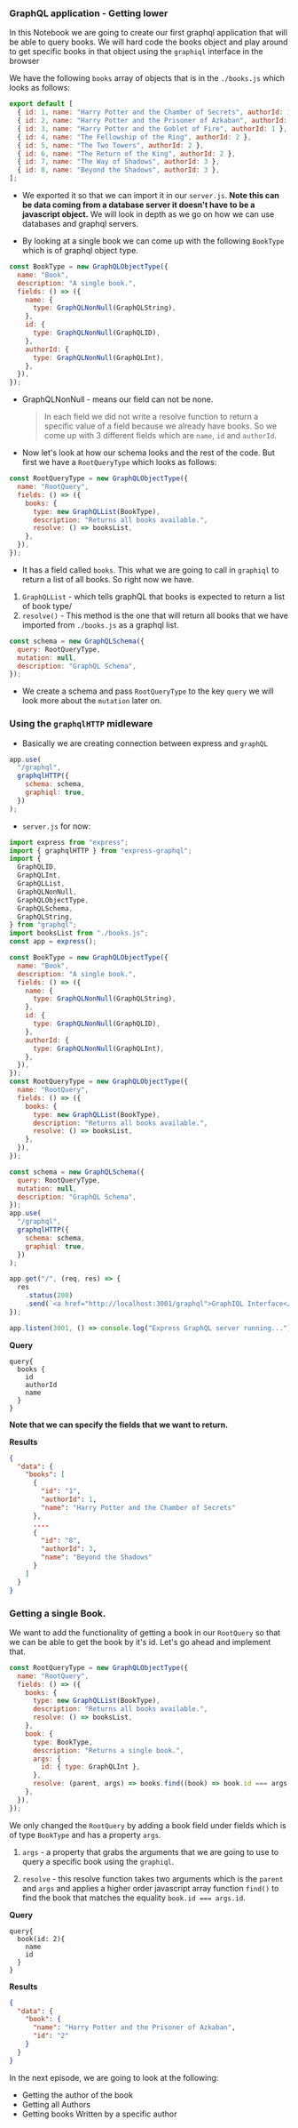 ### GraphQL application - Getting lower

In this Notebook we are going to create our first graphql application that will be able to query books. We will hard code the books object and play around to get specific books in that object using the `graphiql` interface in the browser

We have the following `books` array of objects that is in the `./books.js` which looks as follows:

```js
export default [
  { id: 1, name: "Harry Potter and the Chamber of Secrets", authorId: 1 },
  { id: 2, name: "Harry Potter and the Prisoner of Azkaban", authorId: 1 },
  { id: 3, name: "Harry Potter and the Goblet of Fire", authorId: 1 },
  { id: 4, name: "The Fellowship of the Ring", authorId: 2 },
  { id: 5, name: "The Two Towers", authorId: 2 },
  { id: 6, name: "The Return of the King", authorId: 2 },
  { id: 7, name: "The Way of Shadows", authorId: 3 },
  { id: 8, name: "Beyond the Shadows", authorId: 3 },
];
```

- We exported it so that we can import it in our `server.js`. **Note this can be data coming from a database server it doesn't have to be a javascript object.** We will look in depth as we go on how we can use databases and graphql servers.

- By looking at a single book we can come up with the following `BookType` which is of graphql object type.

```js
const BookType = new GraphQLObjectType({
  name: "Book",
  description: "A single book.",
  fields: () => ({
    name: {
      type: GraphQLNonNull(GraphQLString),
    },
    id: {
      type: GraphQLNonNull(GraphQLID),
    },
    authorId: {
      type: GraphQLNonNull(GraphQLInt),
    },
  }),
});
```

- GraphQLNonNull - means our field can not be none.

  > In each field we did not write a resolve function to return a specific value of a field because we already have books. So we come up with 3 different fields which are `name`, `id` and `authorId`.

- Now let's look at how our schema looks and the rest of the code. But first we have a `RootQueryType` which looks as follows:

```js
const RootQueryType = new GraphQLObjectType({
  name: "RootQuery",
  fields: () => ({
    books: {
      type: new GraphQLList(BookType),
      description: "Returns all books available.",
      resolve: () => booksList,
    },
  }),
});
```

- It has a field called `books`. This what we are going to call in `graphiql` to return a list of all books. So right now we have.

1. `GraphQLList` - which tells graphQL that books is expected to return a list of book type/
2. `resolve()` - This method is the one that will return all books that we have imported from `./books.js` as a graphql list.

```js
const schema = new GraphQLSchema({
  query: RootQueryType,
  mutation: null,
  description: "GraphQL Schema",
});
```

- We create a schema and pass `RootQueryType` to the key `query` we will look more about the `mutation` later on.

### Using the `graphqlHTTP` midleware

- Basically we are creating connection between express and `graphQL`

```js
app.use(
  "/graphql",
  graphqlHTTP({
    schema: schema,
    graphiql: true,
  })
);
```

- `server.js` for now:

```js
import express from "express";
import { graphqlHTTP } from "express-graphql";
import {
  GraphQLID,
  GraphQLInt,
  GraphQLList,
  GraphQLNonNull,
  GraphQLObjectType,
  GraphQLSchema,
  GraphQLString,
} from "graphql";
import booksList from "./books.js";
const app = express();

const BookType = new GraphQLObjectType({
  name: "Book",
  description: "A single book.",
  fields: () => ({
    name: {
      type: GraphQLNonNull(GraphQLString),
    },
    id: {
      type: GraphQLNonNull(GraphQLID),
    },
    authorId: {
      type: GraphQLNonNull(GraphQLInt),
    },
  }),
});
const RootQueryType = new GraphQLObjectType({
  name: "RootQuery",
  fields: () => ({
    books: {
      type: new GraphQLList(BookType),
      description: "Returns all books available.",
      resolve: () => booksList,
    },
  }),
});

const schema = new GraphQLSchema({
  query: RootQueryType,
  mutation: null,
  description: "GraphQL Schema",
});
app.use(
  "/graphql",
  graphqlHTTP({
    schema: schema,
    graphiql: true,
  })
);

app.get("/", (req, res) => {
  res
    .status(200)
    .send(`<a href="http://localhost:3001/graphql">GraphIQL Interface</a>`);
});

app.listen(3001, () => console.log("Express GraphQL server running..."));
```

**Query**

```
query{
  books {
   	id
  	authorId
    name
  }
}
```

**Note that we can specify the fields that we want to return.**

**Results**

```json
{
  "data": {
    "books": [
      {
        "id": "1",
        "authorId": 1,
        "name": "Harry Potter and the Chamber of Secrets"
      },
      ....
      {
        "id": "8",
        "authorId": 3,
        "name": "Beyond the Shadows"
      }
    ]
  }
}
```

### Getting a single Book.

We want to add the functionality of getting a book in our `RootQuery` so that we can be able to get the book by it's id. Let's go ahead and implement that.

```js
const RootQueryType = new GraphQLObjectType({
  name: "RootQuery",
  fields: () => ({
    books: {
      type: new GraphQLList(BookType),
      description: "Returns all books available.",
      resolve: () => booksList,
    },
    book: {
      type: BookType,
      description: "Returns a single book.",
      args: {
        id: { type: GraphQLInt },
      },
      resolve: (parent, args) => books.find((book) => book.id === args.id),
    },
  }),
});
```

We only changed the `RootQuery` by adding a book field under fields which is of type `BookType` and has a property `args`.

1. `args` - a property that grabs the arguments that we are going to use to query a specific book using the `graphiql`.

2. `resolve` - this resolve function takes two arguments which is the `parent` and `args` and applies a higher order javascript array function `find()` to find the book that matches the equality `book.id === args.id`.

**Query**

```
query{
  book(id: 2){
    name
    id
  }
}
```

**Results**

```json
{
  "data": {
    "book": {
      "name": "Harry Potter and the Prisoner of Azkaban",
      "id": "2"
    }
  }
}
```

In the next episode, we are going to look at the following:

- Getting the author of the book
- Getting all Authors
- Getting books Written by a specific author
